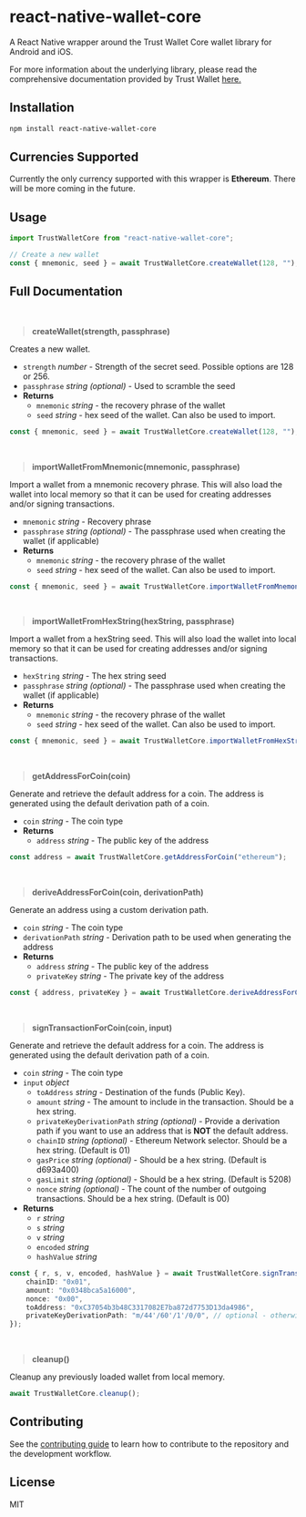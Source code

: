 # react-native-wallet-core

A React Native wrapper around the Trust Wallet Core wallet library for Android and iOS.

For more information about the underlying library, please read the comprehensive documentation provided by Trust Wallet [here.](https://developer.trustwallet.com/wallet-core)

## Installation

```sh
npm install react-native-wallet-core
```

## Currencies Supported

Currently the only currency supported with this wrapper is **Ethereum**. There will be more coming in the future.

## Usage

```js
import TrustWalletCore from "react-native-wallet-core";

// Create a new wallet
const { mnemonic, seed } = await TrustWalletCore.createWallet(128, "");
```

## Full Documentation

<br />

>**createWallet(strength, passphrase)**

Creates a new wallet.

* `strength` *number* - Strength of the secret seed. Possible options are 128 or 256.
* `passphrase` *string (optional)* - Used to scramble the seed
* **Returns**
    *  `mnemonic` *string* - the recovery phrase of the wallet
    *  `seed` *string* - hex seed of the wallet. Can also be used to import.

```typescript
const { mnemonic, seed } = await TrustWalletCore.createWallet(128, "");
```

<br />

>**importWalletFromMnemonic(mnemonic, passphrase)**

Import a wallet from a mnemonic recovery phrase. This will also load the wallet into local memory so that it can be used for creating addresses and/or signing transactions.

* `mnemonic` *string* - Recovery phrase
* `passphrase` *string (optional)* - The passphrase used when creating the wallet (if applicable)
* **Returns**
    *  `mnemonic` *string* - the recovery phrase of the wallet
    *  `seed` *string* - hex seed of the wallet. Can also be used to import.

```typescript
const { mnemonic, seed } = await TrustWalletCore.importWalletFromMnemonic("ripple scissors kick mammal hire column oak again sun offer wealth tomorrow wagon turn fatal", "");
```

<br />

>**importWalletFromHexString(hexString, passphrase)**

Import a wallet from a hexString seed. This will also load the wallet into local memory so that it can be used for creating addresses and/or signing transactions.

* `hexString` *string* - The hex string seed
* `passphrase` *string (optional)* - The passphrase used when creating the wallet (if applicable)
* **Returns**
    *  `mnemonic` *string* - the recovery phrase of the wallet
    *  `seed` *string* - hex seed of the wallet. Can also be used to import.

```typescript
const { mnemonic, seed } = await TrustWalletCore.importWalletFromHexString("<HEX_STRING>", "");
```

<br />

>**getAddressForCoin(coin)**

Generate and retrieve the default address for a coin. The address is generated using the default derivation path of a coin.

* `coin` *string* - The coin type
* **Returns**
    *  `address` *string* - The public key of the address

```typescript
const address = await TrustWalletCore.getAddressForCoin("ethereum");
```

<br />

>**deriveAddressForCoin(coin, derivationPath)**

Generate an address using a custom derivation path.

* `coin` *string* - The coin type
* `derivationPath` *string* - Derivation path to be used when generating the address
* **Returns**
    *  `address` *string* - The public key of the address
    *  `privateKey` *string* - The private key of the address

```typescript
const { address, privateKey } = await TrustWalletCore.deriveAddressForCoin("ethereum", "m/44'/60'/1'/0/0");
```

<br />

>**signTransactionForCoin(coin, input)**

Generate and retrieve the default address for a coin. The address is generated using the default derivation path of a coin.

* `coin` *string* - The coin type
* `input` *object*
    * `toAddress` *string* - Destination of the funds (Public Key).
    * `amount` *string* - The amount to include in the transaction. Should be a hex string.
    * `privateKeyDerivationPath` *string (optional)* - Provide a derivation path if you want to use an address that is **NOT** the default address.
    * `chainID` *string (optional)* - Ethereum Network selector. Should be a hex string. (Default is 01)
    * `gasPrice` *string (optional)* - Should be a hex string. (Default is d693a400)
    * `gasLimit` *string (optional)* - Should be a hex string. (Default is 5208)
    * `nonce` *string (optional)* - The count of the number of outgoing transactions. Should be a hex string. (Default is 00)
* **Returns**
    *  `r` *string*
    *  `s` *string*
    *  `v` *string*
    *  `encoded` *string*
    *  `hashValue` *string*

```typescript
const { r, s, v, encoded, hashValue } = await TrustWalletCore.signTransactionForCoin("ethereum", {
    chainID: "0x01",
    amount: "0x0348bca5a16000",
    nonce: "0x00",
    toAddress: "0xC37054b3b48C3317082E7ba872d7753D13da4986",
    privateKeyDerivationPath: "m/44'/60'/1'/0/0", // optional - otherwise default address is used
});
```

<br />

>**cleanup()**

Cleanup any previously loaded wallet from local memory.

```typescript
await TrustWalletCore.cleanup();
```

## Contributing

See the [contributing guide](CONTRIBUTING.md) to learn how to contribute to the repository and the development workflow.

## License

MIT
